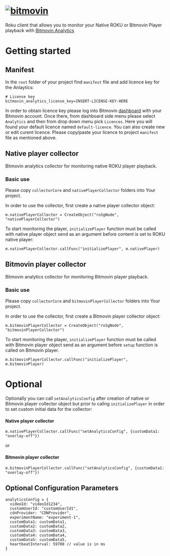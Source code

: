 # [![bitmovin](http://bitmovin-a.akamaihd.net/webpages/bitmovin-logo-github.png)](http://www.bitmovin.com)
Roku client that allows you to monitor your Native ROKU or Bitmovin Player playback with [Bitmovin Analytics](https://bitmovin.com/video-analytics/)

# Getting started
## Manifest

In the `root` folder of your project find `manifest` file
 and add licence key for the Anlaytics:
```
# License key
bitmovin_analytics_license_key=INSERT-LICENSE-KEY-HERE
```

In order to obtain licence key please log into Bitmovin [dashboard](https://bitmovin.com/dashboard) with your Bitmovin account.
Once there, from dashboard side menu please select `Analytics` and then from  drop down menu pick `Licences`.
Here you will found your default licence named `default-licence`. You can also create new or edit curent licence.
Please copy/paste your licence to project `manifest` file as mentioned above.

## Native player collector

Bitmovin analytics collector for monitoring native ROKU player playback.

### Basic use

Please copy `collectorCore` and `nativePlayerCollector` folders into Your project.

In order to use the collector, first create a native player collector object:

```
m.nativePlayerCollector = CreateObject("roSgNode", "nativePlayerCollector")
```

To start monitoring the player, `initializePlayer` function must be called with native player object send as an argument before content is set to ROKU native player:

```
m.nativePlayerCollector.callFunc("initializePlayer", m.nativePlayer)
```

## Bitmovin player collector

Bitmovin analytics collector for monitoring Bitmovin player playback.

### Basic use

Please copy `collectorCore` and `bitmovinPlayerCollector` folders into Your project.

In order to use the collector, first create a Bitmovin player collector object:

```
m.bitmovinPlayerCollector = CreateObject("roSgNode", "bitmovinPlayerCollector")
```

To start monitoring the player, `initializePlayer` function must be called with Bitmovin player object send as an argument before `setup` function is called on Bitmovin player.

```
m.bitmovinPlayerCollector.callFunc("initializePlayer", m.bitmovinPlayer)
```

# Optional

Optionally you can call `setAnalyticsConfig` after creation of native or Bitmovin player collector object but prior to callng `initializePlayer` in order to
set custom initial data for the collector:

#### Native player collector

```
m.nativePlayerCollector.callFunc("setAnalyticsConfig", {customData1: "overlay-off"})
```

or

#### Bitmovin player collector

```
m.bitmovinPlayerCollector.callFunc("setAnalyticsConfig", {customData1: "overlay-off"})
```

## Optional Configuration Parameters

```
analyticsConfig = {
  videoId: "videoId1234",
  customUserId: "customUserId1",
  cdnProvider: "CDNProvider",
  experimentName: "experiment-1",
  customData1: customData1,
  customData2: customData2,
  customData3: customData3,
  customData4: customData4,
  customData5: customData5,
  heartbeatInterval: 59700 // value is in ms
}
```

